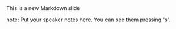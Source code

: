 ##  

This is a new Markdown slide

note:
    Put your speaker notes here.
    You can see them pressing 's'.
